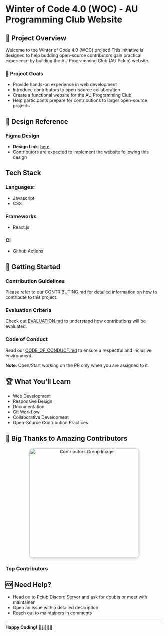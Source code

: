 # Winter of Code 4.0 (WOC) - AU Programming Club Website

## 📌 Project Overview

Welcome to the Winter of Code 4.0 (WOC) project! This initiative is designed to help budding open-source contributors gain practical experience by building the AU Programming Club (AU Pclub) website.

### 🎯 Project Goals

- Provide hands-on experience in web development
- Introduce contributors to open-source collaboration
- Create a functional website for the AU Programming Club
- Help participants prepare for contributions to larger open-source projects

## 🎨 Design Reference

### Figma Design

- **Design Link**: [here](https://www.figma.com/design/kHauIvxVeOb8diy8jO6jJd/Website?node-id=0-1&t=VaLTx4vGpSXga6dU-1)
- Contributors are expected to implement the website following this design

## Tech Stack

### Languages:

- Javascript
- CSS

### Frameworks

- React.js

### CI

- Github Actions

## 🚀 Getting Started

### Contribution Guidelines

Please refer to our [CONTRIBUTING.md](CONTRIBUTING.md) for detailed information on how to contribute to this project.

### Evaluation Criteria

Check out [EVALUATION.md](EVALUATION.md) to understand how contributions will be evaluated.

### Code of Conduct

Read our [CODE_OF_CONDUCT.md](CODE_OF_CONDUCT.md) to ensure a respectful and inclusive environment.

**Note**: Open/Start working on the PR only when you are assigned to it.

## 🏆 What You'll Learn

- Web Development
- Responsive Design
- Documentation
- Git Workflow
- Collaborative Development
- Open-Source Contribution Practices

## 🎉 Big Thanks to Amazing Contributors

<p align="center">
  <a href="https://github.com/Programming-Club-Ahmedabad-University/WOC-2024/graphs/contributors">
    <img src="https://contrib.rocks/image?repo=Programming-Club-Ahmedabad-University/WOC-2024" alt="Contributors Group Image" style="width:350px; height:auto; border-radius:15px; border:2px solid #ddd; box-shadow: 0 4px 6px rgba(0, 0, 0, 0.1);" />
  </a>
</p>

### Top Contributors

<!-- END -->

## 🆘 Need Help?

- Head on to [Pclub Discord Server](https://discord.gg/xucxx98e) and ask for doubts or meet with maintainer
- Open an Issue with a detailed description
- Reach out to maintainers in comments

---

**Happy Coding! 🚀👩‍💻👨‍💻**
